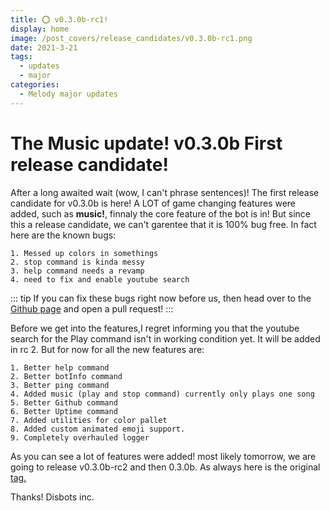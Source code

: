 ```yaml
---
title: ⭕ v0.3.0b-rc1!
display: home
image: /post_covers/release_candidates/v0.3.0b-rc1.png
date: 2021-3-21
tags:
  - updates
  - major
categories:
  - Melody major updates
---
```


# The Music update! v0.3.0b First release candidate!

After a long awaited wait (wow, I can't phrase sentences)! The first release candidate for
v0.3.0b is here! A LOT of game changing features were added, such as **music!**, finnaly
the core feature of the bot is in! But since this a release candidate, we can't garentee that it is
100% bug free. In fact here are the known bugs:

```
1. Messed up colors in somethings
2. stop command is kinda messy
3. help command needs a revamp
4. need to fix and enable youtube search
```

::: tip
If you can fix these bugs right now before us, then head over to the
[Github page](https://github.com/DisBots-Studios-Inc/Melody-Bot) and open a pull request!
:::

Before we get into the features,I regret informing you that the youtube search 
for the Play command isn't in working condition yet. It will be added in rc 2.
But for now for all the new features are:
```
1. Better help command
2. Better botInfo command
3. Better ping command
4. Added music (play and stop command) currently only plays one song
5. Better Github command
6. Better Uptime command
7. Added utilities for color pallet
8. Added custom animated emoji support.
9. Completely overhauled logger
```

As you can see a lot of features were added! most likely tomorrow, we are going to
release v0.3.0b-rc2 and then 0.3.0b. As always here is the original [tag.](https://github.com/DisBots-Studios-Inc/Melody-Bot/releases/tag/v0.3.0b-rc1)

Thanks!
Disbots inc.